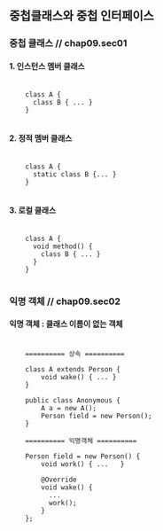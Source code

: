 ## 중첩클래스와 중첩 인터페이스

### 중첩 클래스  // chap09.sec01

#### 1. 인스턴스 멤버 클래스
<pre>
  <code>
    class A {
      class B { ... }
    }
  </code>
</pre>

#### 2. 정적 멤버 클래스
<pre>
  <code>
    class A {
      static class B {... }
    }
  </code>
</pre>

#### 3. 로컬 클래스
<pre>
  <code>
    class A {
      void method() {
        class B { ... }
      }
    }
  </code>
</pre>

### 익명 객체    // chap09.sec02

#### 익명 객체 : 클래스 이름이 없는 객체
<pre>
  <code>
    ========== 상속 ==========
    
    class A extends Person {
        void wake() { ... }
    }

    public class Anonymous {
        A a = new A();
        Person field = new Person();
    }

    ========== 익명객체 ==========
    
    Person field = new Person() {
        void work() { ...	}
    
        @Override
        void wake() { 
          ...
          work();
        }
  	};
  </code>
</pre>

